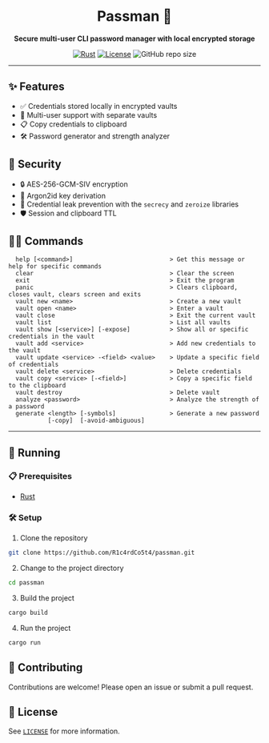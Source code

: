 <div align="center">

# Passman 🔐

**Secure multi-user CLI password manager with local encrypted storage**

[![Rust](https://img.shields.io/badge/Built_with-Rust-orange?logo=rust)](https://www.rust-lang.org/)
[![License](https://img.shields.io/badge/License-MIT-blue.svg)](LICENSE)
![GitHub repo size](https://img.shields.io/github/repo-size/R1c4rdCo5t4/passman)

</div>

---

## ✨ Features

- ✅ Credentials stored locally in encrypted vaults
- 👥 Multi-user support with separate vaults
- 📋 Copy credentials to clipboard
- 🛠️ Password generator and strength analyzer

## 🔑 Security

- 🔒 AES-256-GCM-SIV encryption
- 🔐 Argon2id key derivation
- 🧹 Credential leak prevention with the `secrecy` and `zeroize` libraries
- 🛡️ Session and clipboard TTL

## 👨‍💻 Commands

```
  help [<command>]                           > Get this message or help for specific commands
  clear                                      > Clear the screen
  exit                                       > Exit the program
  panic                                      > Clears clipboard, closes vault, clears screen and exits
  vault new <name>                           > Create a new vault
  vault open <name>                          > Enter a vault
  vault close                                > Exit the current vault
  vault list                                 > List all vaults
  vault show [<service>] [-expose]           > Show all or specific credentials in the vault
  vault add <service>                        > Add new credentials to the vault
  vault update <service> -<field> <value>    > Update a specific field of credentials 
  vault delete <service>                     > Delete credentials
  vault copy <service> [-<field>]            > Copy a specific field to the clipboard
  vault destroy                              > Delete vault
  analyze <password>                         > Analyze the strength of a password
  generate <length> [-symbols]               > Generate a new password
           [-copy]  [-avoid-ambiguous]                               
```

---

## 🚀 Running

### 📋 Prerequisites

- [Rust](https://www.rust-lang.org/)

### 🛠️ Setup

1. Clone the repository

```sh
git clone https://github.com/R1c4rdCo5t4/passman.git
```

2. Change to the project directory

```sh
cd passman
```

3. Build the project

```sh
cargo build
```

4. Run the project

```sh
cargo run
```

## 🤝 Contributing

Contributions are welcome! Please open an issue or submit a pull request.

## 📄 License

See [`LICENSE`](/LICENSE) for more information.